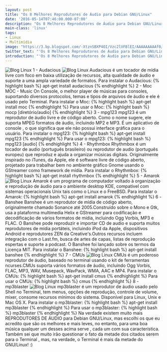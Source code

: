 ```yaml
---
layout: post
title: "Os 8 Melhores Reprodutores de Áudio para Debian GNU/Linux"
date: '2016-05-14T07:46:00.000-07:00'
description: "Os 8 Melhores Reprodutores de Áudio para Debian GNU/Linux"
main-class: 'linux'
tags:
- Linux
- Multimídia
image: "https://3.bp.blogspot.com/-XtznSBXP4OI/Vzc2lVFBlEI/AAAAAAAAAf0/rLpJjotANHIFWPFYD4xvr2RzX61MePxxgCLcB/s72-c/Os%2B6%2BMelhores%2BReprodutores%2Bde%2B%25C3%2581udio%2Bpara%2BDebian%2BGNU-Linux.jpg"
twitter_text: "'Os 8 Melhores Reprodutores de Áudio para Debian GNU/Linux'"
introduction: "'Os 8 Melhores Reprodutores de Áudio para Debian GNU/Linux'"
---
```

![Blog Linux](https://3.bp.blogspot.com/-XtznSBXP4OI/Vzc2lVFBlEI/AAAAAAAAAf0/rLpJjotANHIFWPFYD4xvr2RzX61MePxxgCLcB/s640/Os%2B6%2BMelhores%2BReprodutores%2Bde%2B%25C3%2581udio%2Bpara%2BDebian%2BGNU-Linux.jpg "Blog Linux")
1 - Audacious
![Blog Linux](https://1.bp.blogspot.com/-EeRpmYJXSiM/Vzc3lOtacfI/AAAAAAAAAgM/tDRXvrupTQYSmdsxJWU2LUTcr8C5kTlHQCLcB/s640/audacious.jpg "Blog Linux")
Audacious é um tocador de mídia livre com foco em baixa utilização de recursos, alta qualidade de áudio e suporte a uma ampla variedade de formatos.
Para instalar o Audacious:
{% highlight bash %}
apt-get install audacious
{% endhighlight %}
2 - Moc
MOC - Music On Console, o melhor player de músicas para consoles, suportando diversos protocolos, temas e tipos de arquivos de áudio e ele é usado pelo Terminal.
Para instalar o Moc:
{% highlight bash %}
apt-get install moc
{% endhighlight %}
Para usar o Moc:
{% highlight bash %}
mocp [diretório/audio]
{% endhighlight %}
3 - mpg123
mpg123 é um reprodutor de áudio livre e de código aberto. Como o nome sugere, ele suporta MPEG formatos de áudio, incluindo MP2 e MP3. É um aplicativo de console , o que significa que ele não possui interface gráfica para o usuário.
Para instalar o mpg123:
{% highlight bash %}
apt-get install mpg123
{% endhighlight %}
Para usar o mpg123:
{% highlight bash %}
mpg123 [audio]
{% endhighlight %}
4 - Rhythmbox
Rhythmbox é um tocador de audio (português brasileiro) ou reprodutor de audio (português europeu) que reproduz e ajuda a organizar músicas digitais. Originalmente inspirado no iTunes, da Apple, ele é software livre de código aberto, projetado para trabalhar bem no ambiente gráfico Gnome usando o GStreamer como framework de mídia.
Para instalar o Rhythmbox:
{% highlight bash %}
apt-get install rhythmbox
{% endhighlight %}
5 - Amarok
![Blog Linux](https://3.bp.blogspot.com/-HQGdPcP03h4/Vzc3k5ofuRI/AAAAAAAAAgI/30XR0QdXy7AD0CFBK5ZW1CE5pcVVvrRrACLcB/s640/amarok.jpg "Blog Linux")
Amarok é um programa de computador voltado à organização e reprodução de áudio para o ambiente desktop KDE, compatível com sistemas operacionais Unix tais como o Linux e o FreeBSD.
Para instalar o Amarok:
{% highlight bash %}
apt-get install amarok
{% endhighlight %}
6 -Banshee
Banshee é um reprodutor de mídia de código aberto, originalmente chamado Sonance até 2005.Construído sobre o Mono e Gtk, usa a plataforma multimedia Helix e GStreamer para codificação e decodificação de vários formatos de mídia, incluindo Ogg Vorbis, MP3 e FLAC. O Banshee pode reproduzir e importar CD de audio e suporta muitos reprodutores de mídia portáteis, incluindo iPod da Apple, dispositivos Android e reprodutores ZEN da Creative's.Outros recursos incluem integração com o Last.fm, busca de artes de capas, listas de reprodução espertas e suporte a podcast. O Banshee foi lançado sobre os termos da Licença MIT.
Para instalar o Banshee:
{% highlight bash %}
apt-get install banshee
{% endhighlight %}
7 - CMUs
![Blog Linux](https://1.bp.blogspot.com/-7iWG1B1Y9Jw/Vzc3lNDbBBI/AAAAAAAAAgQ/GzXWhyL6_F4yyyikDEuLD7Mal3cz29sbACLcB/s640/cmus.jpg "Blog Linux")
CMUs é um poderoso reprodutor de áudio, baseado no terminal usando o kit de ferramentas ncurses.CMUs suporta vários formatos de áudio, incluindo Ogg Vorbis, FLAC, MP3, WAV, Musepack, WavPack, WMA, AAC e MP4.
Para instalar o CMUs:
{% highlight bash %}
apt-get install cmus
{% endhighlight %}
Para usar o CMUs:
{% highlight bash %}
cmus
{% endhighlight %} 
8 - mp3blaster
![Blog Linux](https://3.bp.blogspot.com/-vWiGK8Ket98/Vzc3l992yDI/AAAAAAAAAgY/tupfGmMVKi4VcqI6E8yl2Fl2PCOb7DpFgCLcB/s640/mp3blaster.jpg "Blog Linux")
mp3blaster é um reprodutor de áudio usado pelo Shell no Terminal, tem menus, opções de reprodução, controle de volume, mixer, consome recursos mínimos do sistema. Disponível para Linux, Unix e Mac OS X.
Para instalar o mp3blaster:
{% highlight bash %}
apt-get install mp3blaster
{% endhighlight %}
Para usar o mp3blaster:
{% highlight bash %}
mp3blaster
{% endhighlight %}
Na verdade existem muito mais REPRODUTORES DE ÁUDIO para Debian GNU/Linux, mas escolhi os que eu acredito que são os melhores e mais leves, no entanto, para uma boa música qualquer um desses acima serve , cada um com sua característica. Também sei que muito irão questionar o fato da metade dos citados serem para o Terminal , mas, na verdade, o Terminal é mais da metade do GNU/Linux! :)
